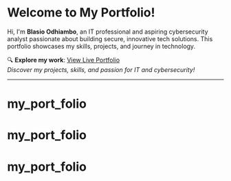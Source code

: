 # Welcome to My Portfolio!

Hi, I'm **Blasio Odhiambo**, an IT professional and aspiring cybersecurity analyst passionate about building secure, innovative tech solutions. This portfolio showcases my skills, projects, and journey in technology.

🔍 **Explore my work**: [View Live Portfolio](https://bblasio.github.io/My-Portfolio/)  
*Discover my projects, skills, and passion for IT and cybersecurity!*

---
# my_port_folio
# my_port_folio
# my_port_folio
